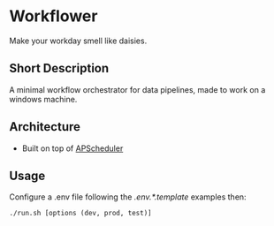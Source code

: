 # Workflower

Make your workday smell like daisies.

## Short Description

A minimal workflow orchestrator for data pipelines, made to work on a windows machine.

## Architecture

- Built on top of [APScheduler](https://github.com/agronholm/apscheduler)

## Usage

Configure a .env file following the _.env.\*.template_ examples then:

```
./run.sh [options (dev, prod, test)]
```
